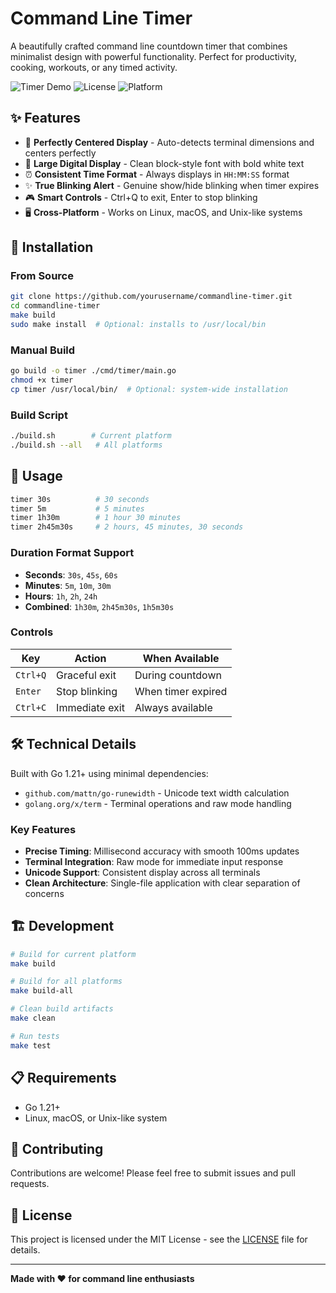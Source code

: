 # Command Line Timer

A beautifully crafted command line countdown timer that combines minimalist design with powerful functionality. Perfect for productivity, cooking, workouts, or any timed activity.

![Timer Demo](https://img.shields.io/badge/Go-1.21+-00ADD8?style=for-the-badge&logo=go)
![License](https://img.shields.io/badge/License-MIT-green?style=for-the-badge)
![Platform](https://img.shields.io/badge/Platform-Linux%20%7C%20macOS%20%7C%20Unix-blue?style=for-the-badge)

## ✨ Features

- 🎯 **Perfectly Centered Display** - Auto-detects terminal dimensions and centers perfectly
- 🔢 **Large Digital Display** - Clean block-style font with bold white text
- ⏰ **Consistent Time Format** - Always displays in `HH:MM:SS` format
- ✨ **True Blinking Alert** - Genuine show/hide blinking when timer expires
- 🎮 **Smart Controls** - Ctrl+Q to exit, Enter to stop blinking
- 🖥️ **Cross-Platform** - Works on Linux, macOS, and Unix-like systems

## 🚀 Installation

### From Source
```bash
git clone https://github.com/yourusername/commandline-timer.git
cd commandline-timer
make build
sudo make install  # Optional: installs to /usr/local/bin
```

### Manual Build
```bash
go build -o timer ./cmd/timer/main.go
chmod +x timer
cp timer /usr/local/bin/  # Optional: system-wide installation
```

### Build Script
```bash
./build.sh        # Current platform
./build.sh --all   # All platforms
```

## 📖 Usage

```bash
timer 30s          # 30 seconds
timer 5m           # 5 minutes
timer 1h30m        # 1 hour 30 minutes
timer 2h45m30s     # 2 hours, 45 minutes, 30 seconds
```

### Duration Format Support
- **Seconds**: `30s`, `45s`, `60s`
- **Minutes**: `5m`, `10m`, `30m`
- **Hours**: `1h`, `2h`, `24h`
- **Combined**: `1h30m`, `2h45m30s`, `1h5m30s`

### Controls
| Key | Action | When Available |
|-----|--------|----------------|
| `Ctrl+Q` | Graceful exit | During countdown |
| `Enter` | Stop blinking | When timer expired |
| `Ctrl+C` | Immediate exit | Always available |

## 🛠️ Technical Details

Built with Go 1.21+ using minimal dependencies:
- `github.com/mattn/go-runewidth` - Unicode text width calculation
- `golang.org/x/term` - Terminal operations and raw mode handling

### Key Features
- **Precise Timing**: Millisecond accuracy with smooth 100ms updates
- **Terminal Integration**: Raw mode for immediate input response
- **Unicode Support**: Consistent display across all terminals
- **Clean Architecture**: Single-file application with clear separation of concerns

## 🏗️ Development

```bash
# Build for current platform
make build

# Build for all platforms
make build-all

# Clean build artifacts
make clean

# Run tests
make test
```

## 📋 Requirements

- Go 1.21+
- Linux, macOS, or Unix-like system

## 🤝 Contributing

Contributions are welcome! Please feel free to submit issues and pull requests.

## 📄 License

This project is licensed under the MIT License - see the [LICENSE](LICENSE) file for details.

---

**Made with ❤️ for command line enthusiasts**